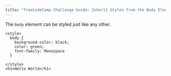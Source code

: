 ```yaml
---
title: "freeCodeCamp Challenge Guide: Inherit Styles from the Body Element"
---
```


The `body` element can be styled just like any other.

    <style>
      body {
        background-color: black;
        color: green;
        font-family: Monospace
      }

    </style>
    <h1>Hello World</h1>
